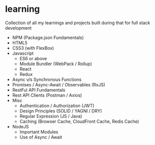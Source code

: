 # learning
Collection of all my learnings and projects built during that for full stack development

- NPM (Package.json Fundamentals)
- HTML5
- CSS3 (with FlexBox)
- Javascript
	- ES6 or above
	- Module Bundler (WebPack / Rollup)
 	- React
	- Redux
- Async v/s Synchronous Functions
- Promises / Async-Await / Observables (RxJS)
- RestFul API Fundamentals
- Rest API Clients (Postman / Axios)
- Misc
	- Authentication / Authorization (JWT)
	- Design Principles (SOLID / YAGNI / DRY)
	- Regular Expression (JS / Java)
	- Caching (Browser Cache, CloudFront Cache, Redis Cache)
- NodeJS
	- Important Modules
	- Use of Async / Await
